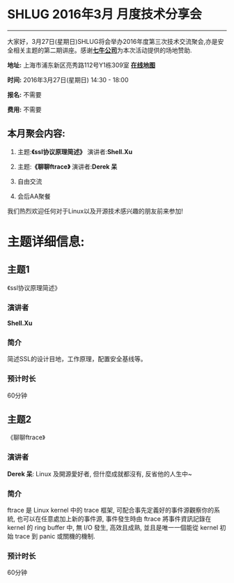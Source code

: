 # SHLUG 2016年3月 月度技术分享会
--------------------------------------------------------------------------------
大家好，3月27日(星期日)SHLUG将会举办2016年度第三次技术交流聚会,亦是安全相关主题的第二期讲座。感谢[**七牛公司**]( http://www.qiniu.com/ )为本次活动提供的场地赞助.


**地址:** 上海市浦东新区亮秀路112号Y1栋309室 [**在线地图**]( http://map.sogou.com/#uids=1_ugcpoi_307198&amp;urltype=u&amp;c=13536457,3636562,15&amp;where=13534386.71875,3635105.46875,13538519.53125,3638019.53125,0&amp;page=1,10)

**时间:** 2016年3月27日(星期日) 14:30 - 18:00

**报名:** 不需要

**费用:** 不需要

本月聚会内容:
---------------
1. 主题:**《ssl协议原理简述》** 演讲者:**Shell.Xu**

2. 主题:**《聊聊ftrace》** 演讲者:**Derek 呆**

3. 自由交流

4. 会后AA聚餐

我们热烈欢迎任何对于Linux以及开源技术感兴趣的朋友前来参加!

# 主题详细信息:


## 主题1
《ssl协议原理简述》

### 演讲者
**Shell.Xu**

### 简介
简述SSL的设计目地，工作原理，配置安全基线等。

### 预计时长
60分钟

## 主题2
《聊聊ftrace》

### 演讲者
**Derek 呆**: Linux 及開源愛好者, 但什麼成就都沒有, 反省他的人生中~

### 简介
ftrace 是 Linux kernel 中的 trace 框架, 可配合事先定義好的事件源觀察你的系統, 也可以在任意處加上新的事件源, 事件發生時由 ftrace 將事件資訊記錄在 kernel 的 ring buffer 中, 無 I/O 發生, 高效且成熟, 並且是唯一一個能從 kernel 初始 trace 到 panic 或關機的機制.


### 预计时长
60分钟

